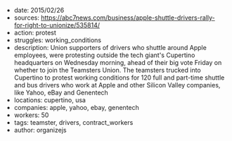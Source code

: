 - date: 2015/02/26
- sources: https://abc7news.com/business/apple-shuttle-drivers-rally-for-right-to-unionize/535814/
- action: protest
- struggles: working_conditions
- description: Union supporters of drivers who shuttle around Apple employees, were protesting outside the tech giant's Cupertino headquarters on Wednesday morning, ahead of their big vote Friday on whether to join the Teamsters Union. The teamsters trucked into Cupertino to protest working conditions for 120 full and part-time shuttle and bus drivers who work at Apple and other Silicon Valley companies, like Yahoo, eBay and Genentech
- locations: cupertino, usa
- companies: apple, yahoo, ebay, genentech
- workers: 50
- tags: teamster, drivers, contract_workers
- author: organizejs
